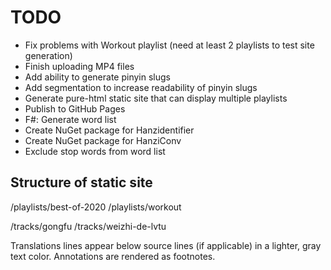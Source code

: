# TODO

- Fix problems with Workout playlist (need at least 2 playlists to test site generation)
- Finish uploading MP4 files
- Add ability to generate pinyin slugs
- Add segmentation to increase readability of pinyin slugs
- Generate pure-html static site that can display multiple playlists
- Publish to GitHub Pages
- F#: Generate word list
- Create NuGet package for Hanzidentifier
- Create NuGet package for HanziConv
- Exclude stop words from word list

## Structure of static site

/playlists/best-of-2020
/playlists/workout

/tracks/gongfu
/tracks/weizhi-de-lvtu

Translations lines appear below source lines (if applicable) in a lighter, gray text color. Annotations are rendered as footnotes.
